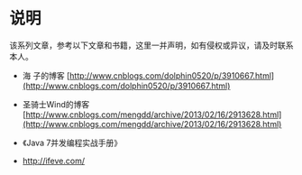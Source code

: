 # 说明

该系列文章，参考以下文章和书籍，这里一并声明，如有侵权或异议，请及时联系本人。

* 海 子的博客  [http://www.cnblogs.com/dolphin0520/p/3910667.html](http://www.cnblogs.com/dolphin0520/p/3910667.html)

* 圣骑士Wind的博客 [http://www.cnblogs.com/mengdd/archive/2013/02/16/2913628.html](http://www.cnblogs.com/mengdd/archive/2013/02/16/2913628.html)

* 《Java 7并发编程实战手册》

* http://ifeve.com/



